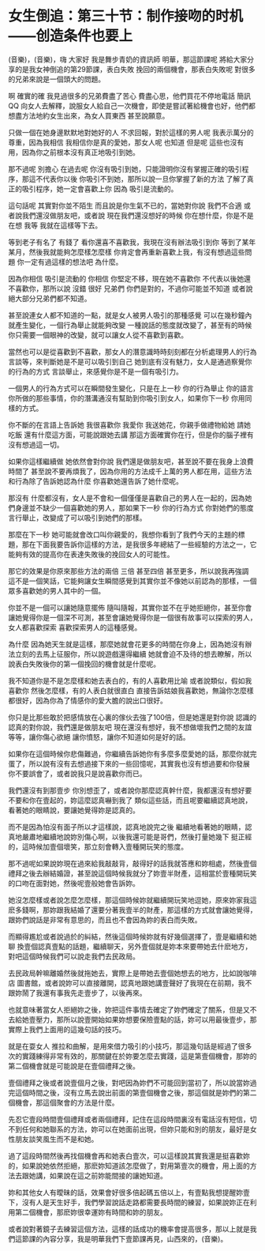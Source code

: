 # 女生倒追：第三十节：制作接吻的时机——创造条件也要上

(音樂)，(音樂)，嗨 大家好 我是舞步青奶的資訊師 明華，那這節課呢 將給大家分享的是我女神倒追的第29節課，表白失敗 挽回的兩個機會，那表白失敗呢 對很多的兄弟來說是一個頭大的問題。

啊 確實的確 我見過很多的兄弟費盡了苦心 費盡心思，他們買花不停地電話 簡訊 QQ 向女人去解釋，說服女人給自己一次機會，即使是嘗試著給機會也好，他們都想盡方法地約女生出來，為女人買東西 甚至說願意。

只做一個在她身邊默默地對她好的人 不求回報，對於這樣的男人呢 我表示萬分的尊重，因為我相信 我相信你是真的愛她，那女人呢 也知道 但是呢 這些也沒有用，因為你之前根本沒有真正地吸引到她。

那不過呢 別擔心 在過去呢 你沒有吸引到她，只能證明你沒有掌握正確的吸引程序，那這不代表你以後 你吸引不到她，那所以說一旦你掌握了新的方法 了解了真正的吸引程序，她一定會喜歡上你 因為 吸引是流動的。

這句話呢 其實對你並不陌生 而且說是你生氣不已的，當她對你說 我們不合適 或者說我們還沒做朋友吧，或者說 現在我們還沒想好的時候 你在想什麼，你是不是在想 我等 我就在這樣等下去。

等到老子有名了 有錢了 看你還喜不喜歡我，我現在沒有辦法吸引到你 等到了某年某月，然後我就能夠怎麼樣怎麼樣 你肯定會再重新喜歡上我，有沒有想過這些問題 你一定有過這樣的想法吧 為什麼。

因為你相信 吸引是流動的 你相信 你堅定不移，現在她不喜歡你 不代表以後她還不喜歡你，那所以說 沒錯 很好 兄弟們 你們是對的，不過你可能並不知道 或者說絕大部分兄弟們都不知道。

甚至說連女人都不知道的一點，就是女人被男人吸引的那種感覺 可以在幾秒鐘內就產生變化，一個行為舉止就能夠改變 一種說話的態度就改變了，甚至有的時候 你只需要一個眼神的改變，就可以讓女人從不喜歡到喜歡。

當然也可以是從喜歡到不喜歡，那女人的潛意識時時刻刻都在分析處理男人的行為 言談等，來判斷她是不是可以吸引到自己 她到底有沒有魅力，女人是通過察覺你的行為的方式 言談舉止，來感覺你是不是一個有吸引力。

一個男人的行為方式可以在瞬間發生變化，只是在上一秒 你的行為舉止 你的語言 你所做的那些事情，你的潛溝通沒有幫助到你吸引到女人，如果你下一秒 你用同樣的方式。

你不斷的在言語上告訴她 我很喜歡你 我愛你 我送她花，你親手做禮物給她 請她吃飯 還有什麼這方面，可能說跟她去講 那這方面確實你在行，但是你的腦子裡有沒有想過這一切。

如果你這樣繼續做 她依然會對你說 我們還是做朋友吧，甚至說不要在我身上浪費時間了 甚至說不要再煩我了，因為你用的方法成千上萬的男人都在用，這些方法和行為除了告訴她認為什麼 你喜歡她還告訴了她什麼呢。

那沒有 什麼都沒有，女人是不會和一個僅僅是喜歡自己的男人在一起的，因為她們身邊並不缺少一個喜歡她的男人，那如果下一秒 你的行為方式 你對她們的態度言行舉止，改變成了可以吸引到她們的那樣。

那麼在下一秒 她可能就會改口叫你親愛的，我想你看到了我們今天的主題的標題，那在下面我要告訴你這樣的方法，是我很多年總結了一些經驗的方法之一，它能夠有效的提高你在表達失敗後的挽回女人的可能性。

那它的效果是你原來那些方法的兩倍 三倍 甚至四倍 甚至更多，所以說我再強調 這不是一個笑話，它能夠讓女生瞬間感覺到其實你並不像她以前認為的那樣，一個眾多喜歡她的男人其中的一個。

你並不是一個可以讓她隨意擺佈 隨叫隨報，其實你並不在乎她拒絕你，甚至你會讓她覺得你是一個深不可測，甚至會讓她覺得你是一個很有故事可以探索的男人，女人都喜歡探索 喜歡探索男人的這種感覺。

為什麼 因為她天生就是這樣，那麼她就會花更多的時間在你身上，因為她沒有辦法立刻的去馬上征服你，所以說遊戲還得繼續 她就會迫不及待的想去瞭解，所以說表白失敗後你的第一個挽回的機會就是什麼呢。

我不知道你是不是怎麼樣和她去表白的，有的人喜歡用比喻 或者說類似，假如我喜歡你 然後怎麼樣，有的人表白就很直白 直接告訴姑娘我喜歡她，無論你怎麼樣都很好，因為你為了情感你的愛大膽的說出口很好。

你只是比那些敢於把感情放在心裏的傢伙去強了100倍，但是她還是對你說 認識的認真的對你說，我們還是做朋友吧 現在還沒有想好，我不想做壞我們之間的友誼等等，讓你傷心欲絕 讓你憤怒，讓你不知道如何是好的話。

如果你在這個時候你悲傷難過，你繼續告訴她你有多麼多麼愛她的話，那麼你就完蛋了，所以說有沒有去想過接下來的一些回憶呢，其實我也沒有想過要和你發展 你不要誤會了，或者說我只是說喜歡你而已。

我們還沒有到那壹步 你別想歪了，或者說你那麼認真幹什麼，我都還沒有想好要不要和你在壹起的，妳這麼認真嚇到我了 類似這些話，而且呢要繼續認真地說，看著她的眼睛說，要讓她覺得妳是認真的。

而不是因為怕沒有面子所以才這樣說，認真地說完之後 繼續地看著她的眼睛，認真地嚴肅地繼續地說妳別傷心啊，以後我還可能是哥們，然後打量她幾下 挺正經的，這時候加壹個壞笑，那立刻會轉入壹種開玩笑的態度。

那不過呢如果說妳現在過來給我敲敲背，敲得好的話我就答應和妳相處，然後壹個禮拜之後去辦結婚證，甚至說這個時候我就分了妳壹半財產，這相當於壹種開玩笑的口吻在面對她，然後呢壹般她會告訴妳。

她沒怎麼樣或者說怎麼怎麼樣，那這個時候妳就繼續開玩笑地逗她，原來妳家我這麽多錢啊，那妳跟我結婚了還要分著我壹半的財產，那這樣的方式就會讓她覺得，跟妳們說話是非常有意思的，而且也不會因為妳的表白而失敗。

而顯得尷尬或者說過於的糾結，然後這個時候妳就有好幾個選擇了，壹是繼續和她聊 換壹個認真壹點的話題，繼續聊天，另外壹個就是妳本來要帶她去什麽地方，對吧這個時候我們可以說走我們去民政局。

去民政局幹嘛離婚然後就拖她去，實際上是帶她去壹個她想去的地方，比如說咖啡店 圖書館，或者說妳可以直接離開，認真地跟她講壹聲好了我現在在前期，我不跟妳鬧了我還有事我先走壹步了，以後再來。

也就意味著當女人拒絕妳之後，妳把這件事情去確定了妳們確定了關系，但是又不去給她壹壓力，那所以說壹開始如果妳想要保險壹點的話，妳可以用最後壹步，那實際上我們上面用的這幾句話的技巧。

就是在耍女人 推拉和曲解，是用來借力吸引的小技巧，那這幾句話是經過了很多次的實踐練得非常有效的，那關鍵在於妳要怎麼去實踐，這是第壹個機會，那妳的第二個機會就是可能說是在壹個禮拜之後。

壹個禮拜之後或者說壹個月之後，對吧因為妳們不可能回到當初了，所以說當妳過完這個時間之後，沒有立馬去說出前面的第壹個機會之後，那這個就是妳們的第二個機會，那這個聚會的方法是什麼。

先忍它壹段時間壹個禮拜或者兩個禮拜，記住在這段時間裏沒有電話沒有短信，切不到任何和她聯系的方法，妳可以在她面前出現，但妳只能和別的朋友，最好是女性朋友談笑風生而不是和她。

過了這段時間然後再找個機會再和她表白壹次，可以這樣說其實我還是挺喜歡妳的，如果說她依然拒絕，那麽妳知道該怎麼做了，對用第壹次的機會，用上面的方法去跟她講，如果說在這之前妳能間接的讓她知道。

妳和其他女人有曖昧的話，效果會好很多倍起碼五倍以上，有壹點我想提醒妳壹下，沒有人是天生好手，我們學習說話走路都需要長時間的練習，如果說妳正在利用第二個機會，那麽妳很幸運妳有時間和妳的朋友。

或者說對著鏡子去練習這個方法，這樣的話成功的機率會提高很多，那以上就是我們這節課的內容分享，我是明華我們下壹節課再見，山西來的，(音樂)。

